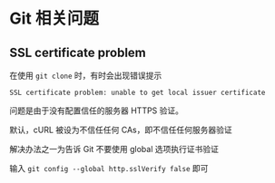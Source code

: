 # Git 相关问题

## SSL certificate problem

在使用 `git clone` 时，有时会出现错误提示 

`SSL certificate problem: unable to get local issuer certificate` 

问题是由于没有配置信任的服务器 HTTPS 验证。

默认，cURL 被设为不信任任何 CAs，即不信任任何服务器验证

解决办法之一为告诉 Git 不要使用 global 选项执行证书验证

输入 `git config --global http.sslVerify false` 即可